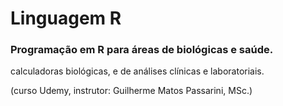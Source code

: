 # Linguagem R 

### Programação em R para áreas de biológicas e saúde.

calculadoras biológicas, e de análises clínicas e laboratoriais.

(curso Udemy, instrutor: Guilherme Matos Passarini, MSc.)
